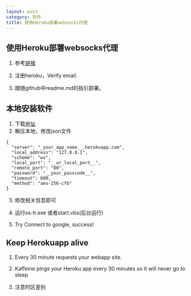 ```yaml
---
layout: post 
category: 软件
title: 使用Heroku部署websocks代理
---
```


## 使用Heroku部署websocks代理

1. 参考[链接](https://github.com/onplus/shadowsocks-heroku)

2. 注册heroku，Verify email.

3. 跟随github中readme.md的指引部署。



## 本地安装软件

1. 下载[地址](https://github.com/onplus/shadowsocks-heroku/releases)
2. 解压本地，修改json文件
```
{
  "server": "_your_app_name__.herokuapp.com",  
  "local_address": "127.0.0.1",
  "scheme": "ws",
  "local_port": "__ur_local_port__",
  "remote_port": "80",
  "password": "__your_passcode__",
  "timeout": 600,
  "method": "aes-256-cfb"
}
```

3. 修改相关信息即可

4. 运行ss-h.exe 或者start.vbs(后台运行)

5. Try Connect to google, success!

## Keep Herokuapp alive
1. Every 30 minute requests your webapp site.

2. Kaffeine pings your Heroku app every 30 minutes so it will never go to sleep

3. 注意时区差别
